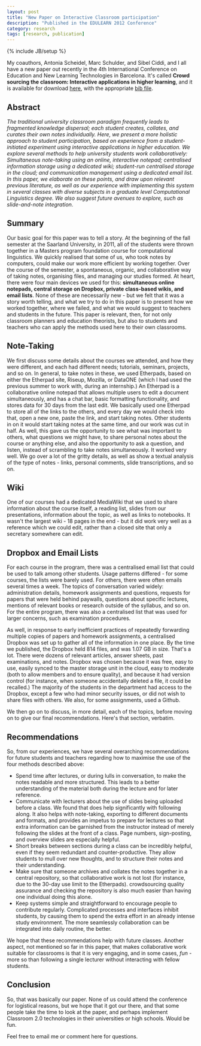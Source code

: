 ```yaml
---
layout: post
title: "New Paper on Interactive Classroom participation"
description: "Published in the EDULEARN 2012 Conference"
category: research
tags: [research, publication]
---
```

{% include JB/setup %}

My coauthors, Antonia Scheidel, Marc Schulder, and Sibel Ciddi, and I
all have a new paper out recently in the 4th International Conference on Education and New Learning Technologies in Barcelona. It's called __Crowd sourcing the classroom: Interactive applications in higher learning__, and it is available for download [here](http://www.burntfen.net/publications/LittEdulearn.pdf), with the appropriate [bib file](http://www.burntfen.net/publications/bib/LittEdulearn.bib). 

Abstract
--------

_The traditional university classroom paradigm frequently leads to fragmented knowledge dispersal; each student creates, collates, and curates their own notes individually. Here, we present a more holistic approach to student participation, based on experience from a student-initiated experiment using interactive applications in higher education. We explore several methods to help university students work collaboratively: Simultaneous note-taking using an online, interactive notepad; centralised information storage using a dedicated wiki; student-run centralised storage in the cloud; and communication management using a dedicated email list. In this paper, we elaborate on these points, and draw upon relevant previous literature, as well as our experience with implementing this system in several classes with diverse subjects in a graduate level Computational Linguistics degree. We also suggest future avenues to explore, such as slide-and-note integration._

Summary
-------

Our basic goal for this paper was to tell a story. At the beginning of
the fall semester at the Saarland University, in 2011, all of the
students were thrown together in a Masters program foundation course for computational
linguistics. We quickly realised that some of us, who took notes by
computers, could make our work more efficient by working together. Over
the course of the semester, a spontaneous, organic, and collaborative
way of taking notes, organising files, and managing our studies formed.
At heart, there were four main devices we used for this: __simultaneous online notepads, central storage on Dropbox, private class-based wikis, and email lists__. None of these are necessarily new - but we felt that it was a story worth telling, and what we try to do in this paper is to present how we worked together, where we failed, and what we would suggest to teachers and students in the future. This paper is relevant, then, for not only classroom planners and education theorists, but also to students and teachers who can apply the methods used here to their own classrooms.

Note-Taking
-----------

We first discuss some details about the courses we attended, and how
they were different, and each had different needs; tutorials, seminars,
projects, and so on. In general, to take notes in these, we used
Etherpads, based on either the Etherpad site, Riseup, Mozilla, or
DataONE (which I had used the previous summer to work with, during an
internship.) An Etherpad is a collaborative online notepad that allows multiple users to edit a document simultaneously, and has a chat bar, basic formatting functionality, and stores data for 30 days from the last edit. We basically used one Etherpad to store all of the links to the others, and every day we would check into that, open a new one, paste the link, and start taking notes. Other students in on it would start taking notes at the same time, and our work was cut in half. As well, this gave us the opportunity to see what was important to others, what questions we might have, to share personal notes about the course or anything else, and also the opportunity to ask a question, and listen, instead of scrambling to take notes simultaneously. It worked very well. We go over a lot of the gritty details, as well as show a textual analysis of the type of notes - links, personal comments, slide transcriptions, and so on.

Wiki
----

One of our courses had a dedicated MediaWiki that we used to share
information about the course itself, a reading list, slides from our
presentations, information about the topic, as well as links to
notebooks. It wasn't the largest wiki - 18 pages in the end - but it did
work very well as a reference which we could edit, rather than a closed
site that only a secretary somewhere can edit. 

Dropbox and Email Lists
------------------------

For each course in the program, there was a centralised email list that could be used to talk among other students. Usage patterns differed - for some courses, the lists were barely used. For others, there were often emails several times a week. The topics of conversation varied widely: administration details, homework assignments and questions, requests for papers that were held behind paywalls, questions about specific lectures, mentions of relevant books or research outside of the syllabus, and so on. For the entire program, there was also a centralised list that was used for larger concerns, such as examination procedures.

As well, in response to early inefficient practices of repeatedly forwarding multiple copies of papers and homework assignments, a centralised Dropbox was set up to gather all of the information in one place. By the time we published, the Dropbox held 814 files, and was 1.07 GB in size. That's a lot. There were dozens of relevant articles, answer sheets, past examinations, and notes. Dropbox was chosen because it was free, easy to use, easily synced to the master storage unit in the cloud, easy to moderate (both to allow members and to ensure quality), and because it had version control (for instance, when someone accidentally deleted a file, it could be recalled.) The majority of the students in the department had access to the Dropbox, except a few who had minor security issues, or did not wish to share files with others. We also, for some assignments, used a Github.

We then go on to discuss, in more detail, each of the topics, before
moving on to give our final recommendations. Here's that section, verbatim.

Recommendations
------------------------------

So, from our experiences, we have several overarching recommendations for future students and
teachers regarding how to maximise the use of the four methods described above:  
 * Spend time after lectures, or during lulls in conversation, to make the notes readable and
more structured. This leads to a better understanding of the material both during the lecture
and for later reference.  
 * Communicate with lecturers about the use of slides being uploaded before a class. We found
that does help significantly with following along. It also helps with note-taking, exporting to
different documents and formats, and provides an impetus to prepare for lectures so that extra
information can be garnished from the instructor instead of merely following the slides at the
front of a class. Page numbers, sign-posting, and overview slides are especially helpful.  
 * Short breaks between sections during a class can be incredibly helpful, even if they seem
redundant and counter-productive. They allow students to mull over new thoughts, and to
structure their notes and their understanding.  
 * Make sure that someone archives and collates the notes together in a central repository, so
that collaborative work is not lost (for instance, due to the 30-day use limit to the Etherpads).
crowdsourcing quality assurance and checking the repository is also much easier than having
one individual doing this alone.  
 * Keep systems simple and straightforward to encourage people to contribute regularly.
Complicated processes and interfaces inhibit students, by causing them to spend the extra
effort in an already intense study environment. The more seamlessly collaboration can be
integrated into daily routine, the better.  

We hope that these recommendations help with future classes. Another aspect, not mentioned so far
in this paper, that makes collaborative work suitable for classrooms is that it is very engaging, and in
some cases, _fun_ - more so than following a single lecturer without interacting with fellow students.

Conclusion
----------

So, that was basically our paper. None of us could attend the conference
for logistical reasons, but we hope that it got our there, and that some
people take the time to look at the paper, and perhaps implement
Classroom 2.0 technologies in their universities or high schools. Would
be fun. 

Feel free to email me or comment here for questions. 
